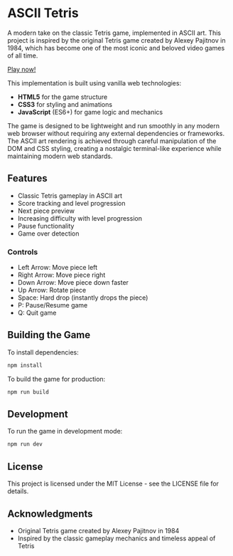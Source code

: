 # ASCII Tetris

A modern take on the classic Tetris game, implemented in ASCII art. This project is inspired by the original Tetris game created by Alexey Pajitnov in 1984, which has become one of the most iconic and beloved video games of all time.

[Play now!](https://michaelmov.github.io/ascii-tetris/)

This implementation is built using vanilla web technologies:

- **HTML5** for the game structure
- **CSS3** for styling and animations
- **JavaScript** (ES6+) for game logic and mechanics

The game is designed to be lightweight and run smoothly in any modern web browser without requiring any external dependencies or frameworks. The ASCII art rendering is achieved through careful manipulation of the DOM and CSS styling, creating a nostalgic terminal-like experience while maintaining modern web standards.

## Features

- Classic Tetris gameplay in ASCII art
- Score tracking and level progression
- Next piece preview
- Increasing difficulty with level progression
- Pause functionality
- Game over detection

### Controls

- Left Arrow: Move piece left
- Right Arrow: Move piece right
- Down Arrow: Move piece down faster
- Up Arrow: Rotate piece
- Space: Hard drop (instantly drops the piece)
- P: Pause/Resume game
- Q: Quit game

## Building the Game

To install dependencies:

```bash
npm install
```

To build the game for production:

```bash
npm run build
```

## Development

To run the game in development mode:

```bash
npm run dev
```

## License

This project is licensed under the MIT License - see the LICENSE file for details.

## Acknowledgments

- Original Tetris game created by Alexey Pajitnov in 1984
- Inspired by the classic gameplay mechanics and timeless appeal of Tetris
